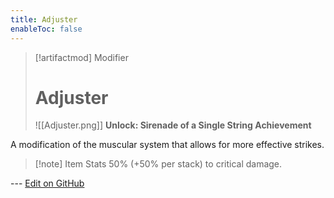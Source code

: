 ```yaml
---
title: Adjuster
enableToc: false
---
```

> [!artifactmod] Modifier
>
> # Adjuster
>
> ![[Adjuster.png]]
> **Unlock: Sirenade of a Single String Achievement**

A modification of the muscular system that allows for more effective strikes.

> [!note] Item Stats
> 50% (+50% per stack) to critical damage.

--- [Edit on GitHub](https://github.com/Mondrethos/gatekeeperwiki/edit/main/content/Artifacts/Juju.md)
